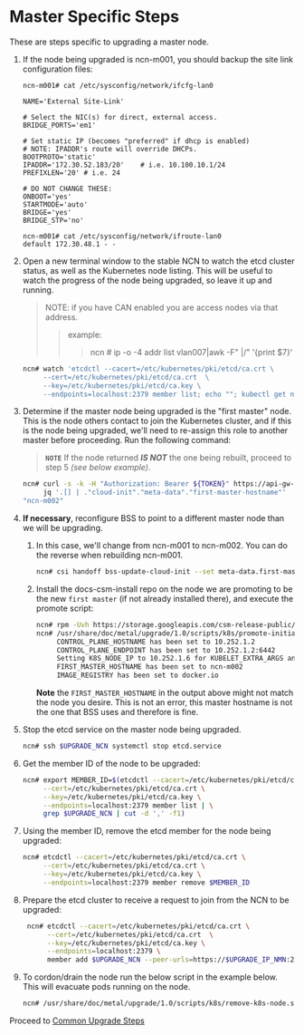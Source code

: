 # Master Specific Steps

These are steps specific to upgrading a master node.

1. If the node being upgraded is ncn-m001, you should backup the site link configuration files:

    ```
    ncn-m001# cat /etc/sysconfig/network/ifcfg-lan0
    
    NAME='External Site-Link'
    
    # Select the NIC(s) for direct, external access.
    BRIDGE_PORTS='em1'
    
    # Set static IP (becomes "preferred" if dhcp is enabled)
    # NOTE: IPADDR's route will override DHCPs.
    BOOTPROTO='static'
    IPADDR='172.30.52.183/20'    # i.e. 10.100.10.1/24
    PREFIXLEN='20' # i.e. 24
    
    # DO NOT CHANGE THESE:
    ONBOOT='yes'
    STARTMODE='auto'
    BRIDGE='yes'
    BRIDGE_STP='no'
    ```

    ```
    ncn-m001# cat /etc/sysconfig/network/ifroute-lan0
    default 172.30.48.1 - -
    ```

2. Open a new terminal window to the stable NCN to watch the etcd cluster status, as well as the Kubernetes node
   listing.  This will be useful to watch the progress of the node being upgraded, so leave it up and running.

   > NOTE: if you have CAN enabled you are access nodes via that address.
   >> example:
   >>> ncn # ip -o -4 addr list vlan007|awk -F" |/" '{print $7}'

   ```bash
   ncn# watch 'etcdctl --cacert=/etc/kubernetes/pki/etcd/ca.crt \
        --cert=/etc/kubernetes/pki/etcd/ca.crt  \
        --key=/etc/kubernetes/pki/etcd/ca.key \
        --endpoints=localhost:2379 member list; echo ""; kubectl get nodes'
   ```

3. Determine if the master node being upgraded is the "first master" node.  This is the node others contact to join the
   Kubernetes cluster, and if this is the node being upgraded, we'll need to re-assign this role to another master
   before proceeding.  Run the following command:

    > **`NOTE`** If the node returned ***IS NOT*** the one being rebuilt, proceed to step 5 *(see below example)*.

    ```bash
    ncn# curl -s -k -H "Authorization: Bearer ${TOKEN}" https://api-gw-service-nmn.local/apis/bss/boot/v1/bootparameters?name=Global | \
         jq '.[] | ."cloud-init"."meta-data"."first-master-hostname"'
    "ncn-m002"
    ```

4. **If necessary**, reconfigure BSS to point to a different master node than we will be upgrading.

    1. In this case, we'll change from ncn-m001 to ncn-m002. You can do the reverse when rebuilding ncn-m001.

        ```bash
        ncn# csi handoff bss-update-cloud-init --set meta-data.first-master-hostname=$STABLE_NCN --limit Global
        ```

    2. Install the docs-csm-install repo on the node we are promoting to be the new `first master` (if not already installed there), and execute the promote script:

       ```bash
       ncn# rpm -Uvh https://storage.googleapis.com/csm-release-public/shasta-1.5/docs-csm-install/docs-csm-install-latest.noarch.rpm
       ncn# /usr/share/doc/metal/upgrade/1.0/scripts/k8s/promote-initial-master.sh
            CONTROL_PLANE_HOSTNAME has been set to 10.252.1.2
            CONTROL_PLANE_ENDPOINT has been set to 10.252.1.2:6442
            Setting K8S_NODE_IP to 10.252.1.6 for KUBELET_EXTRA_ARGS and kubeadm config
            FIRST_MASTER_HOSTNAME has been set to ncn-m002
            IMAGE_REGISTRY has been set to docker.io
       ```

        **Note** the `FIRST_MASTER_HOSTNAME` in the output above might not match the node you desire. This is not an
       error, this master hostname is not the one that BSS uses and therefore is fine.

5. Stop the etcd service on the master node being upgraded.

   ```bash
   ncn# ssh $UPGRADE_NCN systemctl stop etcd.service
   ```

6. Get the member ID of the node to be upgraded:

    ```bash
    ncn# export MEMBER_ID=$(etcdctl --cacert=/etc/kubernetes/pki/etcd/ca.crt \
         --cert=/etc/kubernetes/pki/etcd/ca.crt \
         --key=/etc/kubernetes/pki/etcd/ca.key \
         --endpoints=localhost:2379 member list | \
         grep $UPGRADE_NCN | cut -d ',' -f1)
    ```

7. Using the member ID, remove the etcd member for the node being upgraded:

   ```bash
   ncn# etcdctl --cacert=/etc/kubernetes/pki/etcd/ca.crt \
        --cert=/etc/kubernetes/pki/etcd/ca.crt \
        --key=/etc/kubernetes/pki/etcd/ca.key \
        --endpoints=localhost:2379 member remove $MEMBER_ID
   ```

8. Prepare the etcd cluster to receive a request to join from the NCN to be upgraded:

    ```bash
     ncn# etcdctl --cacert=/etc/kubernetes/pki/etcd/ca.crt \
          --cert=/etc/kubernetes/pki/etcd/ca.crt  \
          --key=/etc/kubernetes/pki/etcd/ca.key \
          --endpoints=localhost:2379 \
          member add $UPGRADE_NCN --peer-urls=https://$UPGRADE_IP_NMN:2380
    ```

9. To cordon/drain the node run the below script in the example below.  This will evacuate pods running on the node.

   ```bash
   ncn# /usr/share/doc/metal/upgrade/1.0/scripts/k8s/remove-k8s-node.sh $UPGRADE_NCN
   ```

Proceed to [Common Upgrade Steps](../common/upgrade-steps.md)
